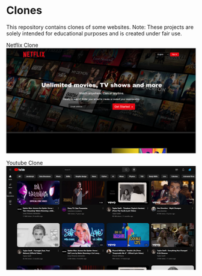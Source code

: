 # Clones
This repository contains clones of some websites.
Note: These projects are solely intended for educational purposes and is created under fair use.

Netflix Clone
<img src="Netflix Clone/Screenshot 2024-09-06 195015.png" width="1920">

Youtube Clone
<img src="YouTube Clone/Screenshot 2024-09-06 200022.png">